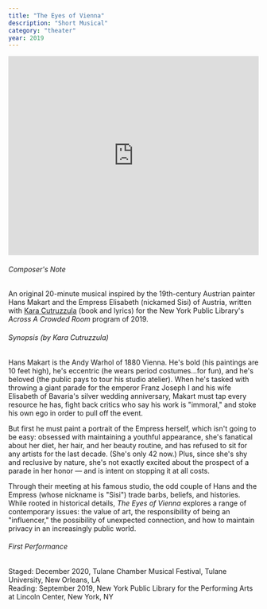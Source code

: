 ```yaml
---
title: "The Eyes of Vienna"
description: "Short Musical"
category: "theater"
year: 2019
---
```


<iframe width="100%" height="400" src="https://www.youtube.com/embed/qxxz1aY18mo" title="YouTube video player" frameborder="0" allow="accelerometer; autoplay; clipboard-write; encrypted-media; gyroscope; picture-in-picture" allowfullscreen></iframe>

###### Composer's Note

An original 20-minute musical inspired by the 19th-century Austrian painter Hans Makart and the Empress Elisabeth (nickamed Sisi) of Austria, written with [Kara Cutruzzula](https://www.karacutruzzula.com) (book and lyrics) for the New York Public Library's _Across A Crowded Room_ program of 2019.

###### Synopsis (by Kara Cutruzzula)

Hans Makart is the Andy Warhol of 1880 Vienna. He's bold (his paintings are 10 feet high), he's eccentric (he wears period costumes...for fun), and he's beloved (the public pays to tour his studio atelier). When he's tasked with throwing a giant parade for the emperor Franz Joseph I and his wife Elisabeth of Bavaria's silver wedding anniversary, Makart must tap every resource he has, fight back critics who say his work is "immoral," and stoke his own ego in order to pull off the event. 

But first he must paint a portrait of the Empress herself, which isn't going to be easy: obsessed with maintaining a youthful appearance, she's fanatical about her diet, her hair, and her beauty routine, and has refused to sit for any artists for the last decade. (She's only 42 now.) Plus, since she's shy and reclusive by nature, she's not exactly excited about the prospect of a parade in her honor — and is intent on stopping it at all costs.

Through their meeting at his famous studio, the odd couple of Hans and the Empress (whose nickname is "Sisi") trade barbs, beliefs, and histories. While rooted in historical details, _The Eyes of Vienna_ explores a range of contemporary issues: the value of art, the responsibility of being an "influencer," the possibility of unexpected connection, and how to maintain privacy in an increasingly public world. 

###### First Performance
Staged: December 2020, Tulane Chamber Musical Festival, Tulane University, New Orleans, LA\
Reading: September 2019, New York Public Library for the Performing Arts at Lincoln Center, New York, NY